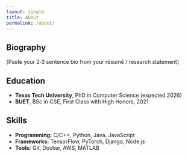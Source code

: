 ```yaml
---
layout: single
title: About
permalink: /about/
---
```


## Biography

⟨Paste your 2‑3 sentence bio from your résumé / research statement⟩

## Education

- **Texas Tech University**, PhD in Computer Science (expected 2026)  
- **BUET**, BSc in CSE, First Class with High Honors, 2021  

## Skills

- **Programming:** C/C++, Python, Java, JavaScript  
- **Frameworks:** TensorFlow, PyTorch, Django, Node.js  
- **Tools:** Git, Docker, AWS, MATLAB  
